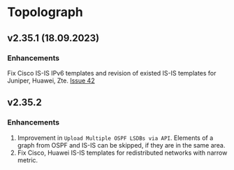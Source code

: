 # Topolograph

## v2.35.1 (18.09.2023)

### Enhancements
Fix Cisco IS-IS IPv6 templates and revision of existed IS-IS templates for Juniper, Huawei, Zte. [Issue 42](https://github.com/Vadims06/topolograph/issues/42)

## v2.35.2
### Enhancements
1. Improvement in `Upload Multiple OSPF LSDBs via API`. Elements of a graph from OSPF and IS-IS can be skipped, if they are in the same area.
2. Fix Cisco, Huawei IS-IS templates for redistributed networks with narrow metric.
